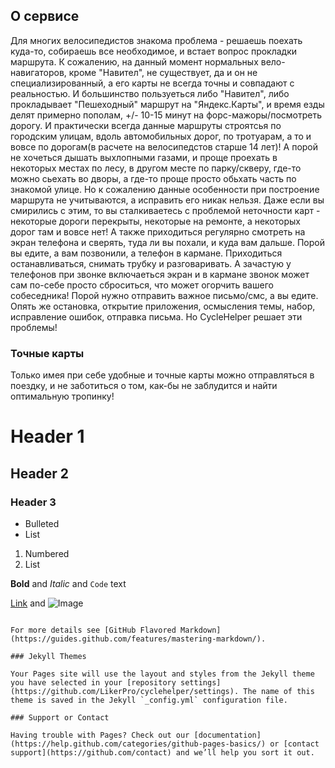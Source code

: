## О сервисе

Для многих велосипедистов знакома проблема - решаешь поехать куда-то, собираешь все необходимое, и встает вопрос прокладки маршрута. К сожалению, на данный момент нормальных вело-навигаторов, кроме "Навител", не существует, да и он не специализированный, а его карты не всегда точны и совпадают с реальностью. И большинство пользуеться либо "Навител", либо прокладывает "Пешеходный" маршрут на "Яндекс.Карты", и время езды делят примерно пополам, +/- 10-15 минут на форс-мажоры/посмотреть дорогу. И практически всегда данные маршруты строятсья по городским улицам, вдоль автомобильных дорог, по тротуарам, а то и вовсе по дорогам(в расчете на велосипедстов старше 14 лет)! А порой не хочеться дышать выхлопными газами, и проще проехать в некоторых местах по лесу, в другом месте по парку/скверу, где-то можно сьехать во дворы, а где-то проще просто обьхать часть по знакомой улице. Но к сожалению данные особенности при построение маршрута не учитываются, а исправить его никак нельзя. Даже если вы смирились с этим, то вы сталкиваетесь с проблемой неточности карт - некоторые дороги перекрыты, некоторые на ремонте, а некоторых дорог там и вовсе нет! А также приходиться регулярно смотреть на экран телефона и сверять, туда ли вы похали, и куда вам дальше. Порой вы едите, а вам позвонили, а телефон в кармане. Приходиться останавливаться, снимать трубку и разговаривать. А зачастую у телефонов при звонке включаеться экран и в кармане звонок может сам по-себе просто сброситься, что может огорчить вашего собеседника! Порой нужно отправить важное письмо/смс, а вы едите. Опять же остановка, открытие приложения, осмысления темы, набор, исправление ошибок, отправка письма. Но CycleHelper решает эти проблемы!

### Точные карты

Только имея при себе удобные и точные карты можно отправляться в поездку, и не заботиться о том, как-бы не заблудится и найти оптимальную тропинку!

# Header 1
## Header 2
### Header 3

- Bulleted
- List

1. Numbered
2. List

**Bold** and _Italic_ and `Code` text

[Link](url) and ![Image](src)
```

For more details see [GitHub Flavored Markdown](https://guides.github.com/features/mastering-markdown/).

### Jekyll Themes

Your Pages site will use the layout and styles from the Jekyll theme you have selected in your [repository settings](https://github.com/LikerPro/cyclehelper/settings). The name of this theme is saved in the Jekyll `_config.yml` configuration file.

### Support or Contact

Having trouble with Pages? Check out our [documentation](https://help.github.com/categories/github-pages-basics/) or [contact support](https://github.com/contact) and we’ll help you sort it out.
